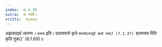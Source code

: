 ```yaml
---
index:  6.4.38
sutra:  वा ल्यपि।
vritti:  nyasa
---
```


अझलाद्यर्थ आरम्भः। `प्रयत्य` इति। प्रादसमासे कृते `समासेऽनञ्पूर्वे क्त्वो ल्यप्? (7.1.37) `ह्यस्वसय पिति कृति तुक्()` (6.1.69)॥
